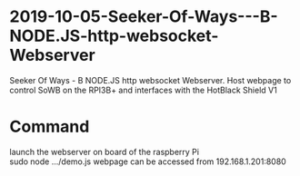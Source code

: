 # 2019-10-05-Seeker-Of-Ways---B-NODE.JS-http-websocket-Webserver
Seeker Of Ways - B NODE.JS http websocket Webserver. Host webpage to control SoWB on the RPI3B+ and interfaces with the HotBlack Shield V1
# Command  
launch the webserver on board of the raspberry Pi  
sudo node .../demo.js 
webpage can be accessed from 192.168.1.201:8080
